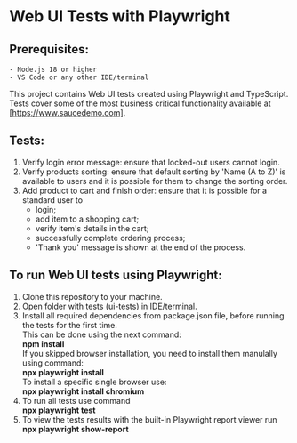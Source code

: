 # Web UI Tests with Playwright

## Prerequisites:
	- Node.js 18 or higher
	- VS Code or any other IDE/terminal

This project contains Web UI tests created using Playwright and TypeScript.
Tests cover some of the most business critical functionality available at [https://www.saucedemo.com].

## Tests:
1. Verify login error message: ensure that locked-out users cannot login.
2. Verify products sorting: ensure that default sorting by 'Name (A to Z)' is available to users and it is possible for them to change the sorting order.
3. Add product to cart and finish order: ensure that it is possible for a standard user to 
	- login;
	- add item to a shopping cart;
	- verify item's details in the cart;
	- successfully complete ordering process;
	- 'Thank you' message is shown at the end of the process.

## To run Web UI tests using Playwright:
1. Clone this repository to your machine.
2. Open folder with tests (ui-tests) in IDE/terminal. 
3. Install all required dependencies from package.json file, before running the tests for the first time.<br>
   This can be done using the next command:<br>
	**npm install**<br>
If you skipped browser installation, you need to install them manulally using command:<br>
	**npx playwright install**<br>
To install a specific single browser use:<br>
	**npx playwright install chromium**<br>
5. To run all tests use command<br>
	**npx playwright test**<br>
7. To view the tests results with the built-in Playwright report viewer run<br>
	**npx playwright show-report**<br>
